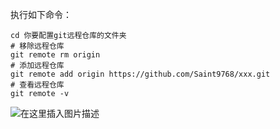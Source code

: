 
执行如下命令：

```shell
cd 你要配置git远程仓库的文件夹 
# 移除远程仓库 
git remote rm origin 
# 添加远程仓库 
git remote add origin https://github.com/Saint9768/xxx.git 
# 查看远程仓库 
git remote -v
```

![在这里插入图片描述](https://img-blog.csdnimg.cn/7c9a56100d6b4facb37d0e201d3336b9.png?x-oss-process=image/watermark,type_ZHJvaWRzYW5zZmFsbGJhY2s,shadow_50,text_Q1NETiBA5qKm5Zue546W5p-S,size_20,color_FFFFFF,t_70,g_se,x_16)


